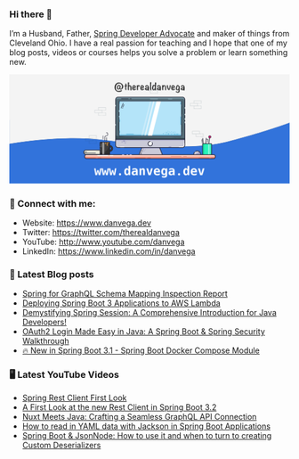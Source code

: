### Hi there 👋

I’m a Husband, Father, [Spring Developer Advocate](https://tanzu.vmware.com/developer/advocates/) and maker of things from Cleveland Ohio. I have a real passion for teaching and I hope that one of my blog posts, videos or courses helps you solve a problem or learn something new.

![Profile Header](./github_profile_header.png)

### 🤝 Connect with me:

- Website: https://www.danvega.dev
- Twitter: https://twitter.com/therealdanvega
- YouTube: http://www.youtube.com/danvega
- LinkedIn: https://www.linkedin.com/in/danvega

### 📝 Latest Blog posts

<!-- BLOG-POST-LIST:START -->
- [Spring for GraphQL Schema Mapping Inspection Report](https://www.danvega.dev/blog/2023/07/17/graphql-schema-mapping-inspection)
- [Deploying Spring Boot 3 Applications to AWS Lambda](https://www.danvega.dev/blog/2023/06/30/aws-lambda-spring-boot-3)
- [Demystifying Spring Session: A Comprehensive Introduction for Java Developers!](https://www.danvega.dev/blog/2023/05/03/spring-session-introduction)
- [OAuth2 Login Made Easy in Java: A Spring Boot &amp; Spring Security Walkthrough](https://www.danvega.dev/blog/2023/04/28/spring-security-oauth2-login)
- [🔥 New in Spring Boot 3.1 - Spring Boot Docker Compose Module](https://www.danvega.dev/blog/2023/04/26/spring-boot-docker-compose)
<!-- BLOG-POST-LIST:END -->

### 🖥 Latest YouTube Videos

<!-- YOUTUBE:START -->
- [Spring Rest Client First Look](https://www.youtube.com/watch?v=owD-bIeOYcY)
- [A First Look at the new Rest Client in Spring Boot 3.2](https://www.youtube.com/watch?v=UDNrJAvKc0k)
- [Nuxt Meets Java: Crafting a Seamless GraphQL API Connection](https://www.youtube.com/watch?v=GzB-pL7gJcc)
- [How to read in YAML data with Jackson in Spring Boot Applications](https://www.youtube.com/watch?v=zy8slvenGxc)
- [Spring Boot &amp; JsonNode: How to use it and when to turn to creating Custom Deserializers](https://www.youtube.com/watch?v=cw0TfpcUkao)
<!-- YOUTUBE:END -->
